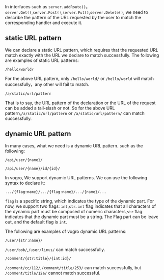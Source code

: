In interfaces such as `server.addRoute()`，`server.Get()`,`server.Post()`,`server.Put()`,`server.Delete()`, we need to describe the pattern of the URL requested by the user to match the corresponding handler and execute it.

## static URL pattern
We can declare a static URL pattern, which requires that the requested URL match exactly with the URL we declare to match successfully. The following are examples of static URL patterns:

``` 
/hello/world/
```
For the above URL pattern, only `/hello/world/` or `/hello/world` will match successfully，any other will fail to match.

```
/a/static/url/pattern
```
That is to say, the URL pattern of the declaration or the URL of the request can be added a tail-slash or not. So for the above URL pattern,`/a/static/url/pattern` or `/a/static/url/pattern/` can match successfully.

## dynamic URL pattern
In many cases, what we need is a dynamic URL pattern. such as the following:
```
/api/user/{name}/
```
```
/api/user/{name}/id/{id}/
```
In vogro, We support dynamic URL patterns. We can use the following syntax to declare it:
```
.../{flag:name}/.../{flag:name}/.../{name}/...
```
`flag` is a specific string, which indicates the type of the dynamic part.
For now, we support two flags: `int`,`str`.
`int` flag indicates that all characters of the dynamic part must be composed of numeric characters,`str` flag indicates that the dynamic part must be a string.
The Flag part can be leave out, and the default flag is `int`.

The following are examples of vogro dynamic URL patterns:
```
/user/{str:name}/
```
`/user/bob/`,`/user/linus/` can match successfully.

```
/comment/{str:title}/{int:id}/
```
`/comment/cc/112/`,`/comment/title/253/` can match successfully, but `/comment/title/12a/` cannot match successful.